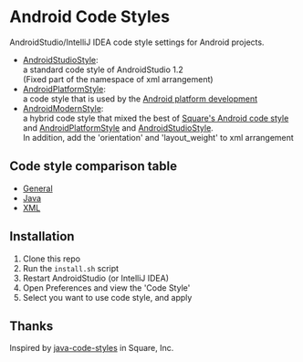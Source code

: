 Android Code Styles
==========

AndroidStudio/IntelliJ IDEA code style settings for Android projects.

* [AndroidStudioStyle][studio_style]:  
  a standard code style of AndroidStudio 1.2  
  (Fixed part of the namespace of xml arrangement)
* [AndroidPlatformStyle][platform_style]:  
    a code style that is used by the [Android platform development][android_platform_development_repo]
* [AndroidModernStyle][modern_style]:  
  a hybrid code style that mixed the best of [Square's Android code style][square_java_code_style_repo] and [AndroidPlatformStyle][platform_style] and [AndroidStudioStyle][studio_style].  
  In addition, add the 'orientation' and 'layout_weight' to xml arrangement

## Code style comparison table

* [General][wiki_code_style_general]
* [Java][wiki_code_style_java]
* [XML][wiki_code_style_xml]

## Installation

1. Clone this repo
2. Run the `install.sh` script
3. Restart AndroidStudio (or IntelliJ IDEA)
4. Open Preferences and view the 'Code Style'
5. Select you want to use code style, and apply

## Thanks

Inspired by [java-code-styles][square_java_code_style_repo] in Square, Inc.

[studio_style]: https://github.com/ogaclejapan/android-code-styles/blob/master/codestyles/AndroidStudioStyle.xml
[modern_style]: https://github.com/ogaclejapan/android-code-styles/blob/master/codestyles/AndroidModernStyle.xml
[platform_style]: https://github.com/ogaclejapan/android-code-styles/blob/master/codestyles/AndroidPlatformStyle.xml
[square_java_code_style_repo]: https://github.com/square/java-code-styles
[square_style]: https://github.com/square/java-code-styles/blob/master/configs/SquareAndroid.xml
[android_platform_development_repo]: https://github.com/android/platform_development
[wiki_code_style_general]: https://github.com/ogaclejapan/android-code-styles/wiki/CodeStyle:--General
[wiki_code_style_java]: https://github.com/ogaclejapan/android-code-styles/wiki/CodeStyle:--Java
[wiki_code_style_xml]: https://github.com/ogaclejapan/android-code-styles/wiki/CodeStyle:--XML
